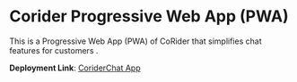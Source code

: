 

# Corider Progressive Web App (PWA)

This  is a Progressive Web App (PWA)  of CoRider that simplifies chat features for customers .

**Deployment Link**: [CoriderChat App](https://www.coriderapp.com)


